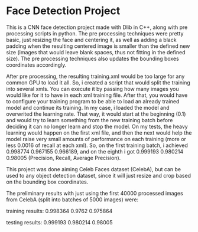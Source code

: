 # Face Detection Project
This is a CNN face detection project made with Dlib in C++, along with pre processing scripts in python. The pre processing techniques were pretty basic, just resizing the face and centering it, as well as adding a black padding when the resulting centered image is smaller than the defined new size (images that would leave blank spaces, thus not fitting in the defined size). The pre processing techniques also updates the bounding boxes coordinates accordingly.

After pre processing, the resulting training.xml would be too large for any common GPU to load it all. So, i created a script that would split the training into several xmls. You can execute it by passing how many images you would like for it to have in each xml training file. After that, you would have to configure your training program to be able to load an already trained model and continue its training. In my case, i loaded the model and overwrited the learning rate. That way, it would start at the beginning (0.1) and would try to learn something from the new training batch before deciding it can no longer learn and stop the model. On my tests, the heavy learning would happen on the first xml file, and then the next would help the model raise very small amounts of performance on each training (more or less 0.0016 of recall at each xml). So, on the first training batch, i achieved 0.998774 0.967155 0.966189, and on the eighth i got 0.999193 0.980214 0.98005 (Precision, Recall, Average Precision).
 
This project was done aiming Celeb Faces dataset (CelebA), but can be used to any object detection dataset, since it will just resize and crop based on the bounding box coordinates.

The preliminary results with just using the first 40000 processed images from CelebA (split into batches of 5000 images) were:

training results: 0.998364   0.9762 0.975864 

testing results:  0.999193 0.980214  0.98005